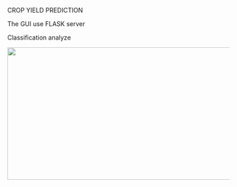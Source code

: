 CROP YIELD PREDICTION

The GUI  use  FLASK server

Classification analyze

<img src="https://github.com/proteus21/REGRESSION--CLASSIFICATION/blob/main/9_CROP_YIELD/app/GUI/Yield%20GUI.JPG?raw=true" width="600" height ="300">

